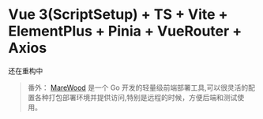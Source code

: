 # Vue 3(ScriptSetup) + TS + Vite + ElementPlus + Pinia + VueRouter + Axios


还在重构中


> 番外： [MareWood](https://github.com/xusenlin/MareWood) 是一个 Go 开发的轻量级前端部署工具,可以很灵活的配置各种打包部署环境并提供访问,特别是远程的时候，方便后端和测试使用。


